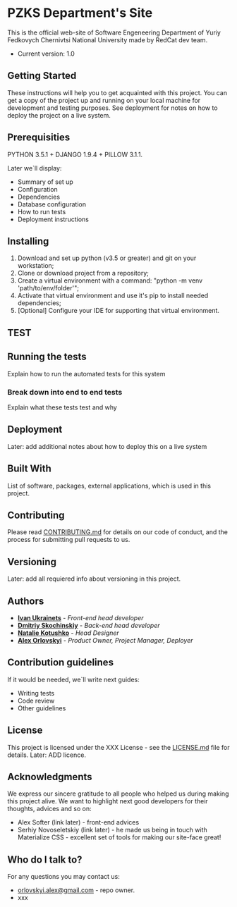 # **PZKS Department's Site** #

This is the official web-site of Software Engeneering Department of Yuriy Fedkovych Chernivtsi National University made by RedCat dev team.

* Current version: 1.0

## Getting Started

These instructions will help you to get acquainted with this project. You can get a copy of the project up and running on your local machine for development and testing purposes. See deployment for notes on how to deploy the project on a live system.

## Prerequisities

PYTHON 3.5.1 + DJANGO 1.9.4 + PILLOW 3.1.1.

Later we`ll display:

* Summary of set up
* Configuration
* Dependencies
* Database configuration
* How to run tests
* Deployment instructions

## Installing

1. Download and set up python (v3.5 or greater) and git on your workstation;
2. Clone or download project from a repository;
3. Create a virtual environment with a command: "python -m venv 'path/to/env/folder'";
4. Activate that virtual environment and use it's pip to install needed dependencies;
5. [Optional] Configure your IDE for supporting that virtual environment.

## TEST

## Running the tests

Explain how to run the automated tests for this system

### Break down into end to end tests

Explain what these tests test and why

## Deployment

Later: add additional notes about how to deploy this on a live system

## Built With

List of software, packages, external applications, which is used in this project.

## Contributing

Please read [CONTRIBUTING.md](CONTRIBUTING.md) for details on our code of conduct, and the process for submitting pull requests to us.

## Versioning

Later: add all requiered info about versioning in this project.

## Authors

* [**Ivan Ukrainets**](https://bitbucket.org/projero/) - *Front-end head developer*
* [**Dmitriy Skochinskiy**](https://bitbucket.org/SkochinskiyDmitro/) - *Back-end head developer*
* [**Natalie Kotushko**](https://bitbucket.org/projero/) - *Head Designer*
* [**Alex Orlovskyi**](https://bitbucket.org/Neshko/) - *Product Owner, Project Manager, Deployer*


## Contribution guidelines ##

If it would be needed, we`ll write next guides:

* Writing tests
* Code review
* Other guidelines

## License

This project is licensed under the XXX License - see the [LICENSE.md](LICENSE.md) file for details. Later: ADD licence.

## Acknowledgments

We express our sincere gratitude to all people who helped us during making this project alive.
We want to highlight next good developers for their thoughts, advices and so on:

* Alex Softer (link later) - front-end advices
* Serhiy Novoseletskiy (link later) - he made us being in touch with Materialize CSS - excellent set of tools for making our site-face great!

## Who do I talk to? ##

For any questions you may contact us:

* orlovskyi.alex@gmail.com - repo owner.
* xxx
